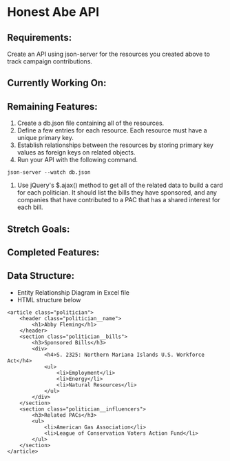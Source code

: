 # Honest Abe API
## Requirements:

Create an API using json-server for the resources you created above to track campaign contributions.

## Currently Working On:



## Remaining Features:

1. Create a db.json file containing all of the resources.
1. Define a few entries for each resource. Each resource must have a unique primary key.
1. Establish relationships between the resources by storing primary key values as foreign keys on related objects.
1. Run your API with the following command.
```
json-server --watch db.json
```
1. Use jQuery's $.ajax() method to get all of the related data to build a card for each politician. It should list the bills they have sponsored, and any companies that have contributed to a PAC that has a shared interest for each bill.


## Stretch Goals:



## Completed Features:



## Data Structure:

* Entity Relationship Diagram in Excel file
* HTML structure below

```
<article class="politician">
    <header class="politician__name">
        <h1>Abby Fleming</h1>
    </header>
    <section class="politician__bills">
        <h3>Sponsored Bills</h3>
        <div>
            <h4>S. 2325: Northern Mariana Islands U.S. Workforce Act</h4>
            <ul>
                <li>Employment</li>
                <li>Energy</li>
                <li>Natural Resources</li>
            </ul>
        </div>
    </section>
    <section class="politician__influencers">
        <h3>Related PACs</h3>
        <ul>
            <li>American Gas Association</li>
            <li>League of Conservation Voters Action Fund</li>
        </ul>
    </section>
</article>
```